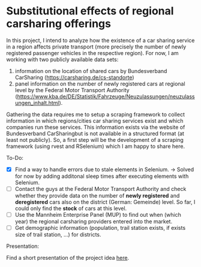 # Substitutional effects of regional carsharing offerings

In this project, I intend to analyze how the existence of a car sharing service in a region affects private transport (more precisely the number of newly registered passenger vehicles in the respective region). For now, I am working with two publicly available data sets:
1. information on the location of shared cars by Bundesverband CarSharing (https://carsharing.de/cs-standorte)
2. panel information on the number of newly registered cars at regional level by the Federal Motor Transport Authority (https://www.kba.de/DE/Statistik/Fahrzeuge/Neuzulassungen/neuzulassungen_inhalt.html). 

Gathering the data requires me to setup a scraping framework to collect information in which regions/cities car sharing services exist and which companies run these services. This information exists via the website of Bundesverband CarSharingbut is not available in a structured format (at least not publicly). So, a first step will be the development of a scraping framework (using rvest and RSelenium) which I am happy to share here.


To-Do:
- [x] Find a way to handle errors due to stale elements in Selenium. -> Solved for now by adding additonal sleep times after executing elements with Selenium.
- [ ] Contact the guys at the Federal Motor Transport Authority and check whether they provide data on the number of **newly registered** and **deregistered** cars also on the district (German: Gemeinde) level. So far, I could only find the **stock** of cars at this level.
- [ ] Use the Mannheim Enterprise Panel (MUP) to find out when (which year) the regional carsharing providers entered into the market.
- [ ] Get demographic information (population, trail station exists, if exists size of trail station, ...) for districts.

Presentation:

Find a short presentation of the project idea [here](https://raw.githack.com/julienOlivier3/carsharing/main/03_Presentation/short_presentation.html).
